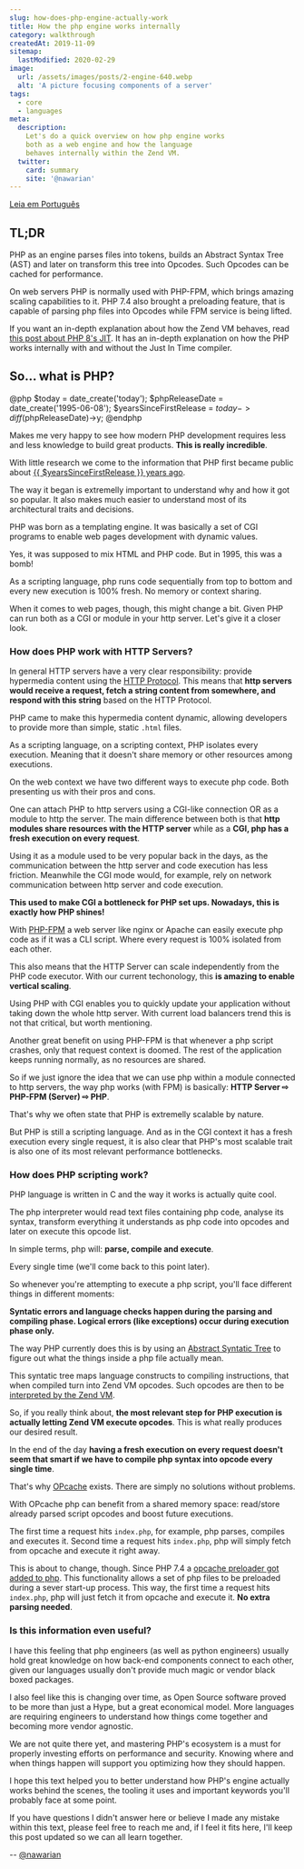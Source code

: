 ```yaml
---
slug: how-does-php-engine-actually-work
title: How the php engine works internally
category: walkthrough
createdAt: 2019-11-09
sitemap:
  lastModified: 2020-02-29
image:
  url: /assets/images/posts/2-engine-640.webp
  alt: 'A picture focusing components of a server'
tags:
  - core
  - languages
meta:
  description:
    Let's do a quick overview on how php engine works
    both as a web engine and how the language
    behaves internally within the Zend VM.
  twitter:
    card: summary
    site: '@nawarian'
---
```


[Leia em Português](/br/edicao/como-php-funciona-na-verdade/)

## TL;DR

PHP as an engine parses files into tokens, builds an Abstract
Syntax Tree (AST) and later on transform this tree into Opcodes.
Such Opcodes can be cached for performance.

On web servers PHP is normally used with PHP-FPM, which brings
amazing scaling capabilities to it. PHP 7.4 also brought a
preloading feature, that is capable of parsing php files into
Opcodes while FPM service is being lifted.

If you want an in-depth explanation about how the Zend VM
behaves, read [this post about PHP 8's JIT](/en/issue/php-8-jit/).
It has an in-depth explanation on how the PHP works internally
with and without the Just In Time compiler.

## So... what is PHP?

@php
  $today = date_create('today');
  $phpReleaseDate = date_create('1995-06-08');
  $yearsSinceFirstRelease = $today->diff($phpReleaseDate)->y;
@endphp

Makes me very happy to see how modern PHP development
requires less and less knowledge to build great products.
**This is really incredible**.

With little research we come to the information that PHP
first became public about [{{ $yearsSinceFirstRelease }} years ago](https://groups.google.com/forum/#!msg/comp.infosystems.www.authoring.cgi/PyJ25gZ6z7A/M9FkTUVDfcwJ).

The way it began is extremelly important to understand
why and how it got so popular. It also makes much easier
to understand most of its architectural traits and decisions.

PHP was born as a templating engine. It was basically a set
of CGI programs to enable web pages development with dynamic
values.

Yes, it was supposed to mix HTML and PHP code. But in 1995,
this was a bomb!

As a scripting language, php runs code sequentially from
top to bottom and every new execution is 100% fresh. No
memory or context sharing.

When it comes to web pages, though, this might change a bit.
Given PHP can run both as a CGI or module in your http server.
Let's give it a closer look.

### How does PHP work with HTTP Servers?

In general HTTP servers have a very clear responsibility:
provide hypermedia content using the [HTTP Protocol](https://tools.ietf.org/html/rfc2616#page-7).
This means that **http servers would receive a request,
fetch a string content from somewhere, and respond
with this string** based on the HTTP Protocol.

PHP came to make this hypermedia content dynamic, allowing
developers to provide more than simple, static `.html` files.

As a scripting language, on a scripting context, PHP
isolates every execution. Meaning that it doesn't share
memory or other resources among executions.

On the web context we have two different ways to execute
php code. Both presenting us with their pros and cons.

One can attach PHP to http servers using a CGI-like connection
OR as a module to http the server. The main difference between
both is that **http modules share resources with the HTTP server**
while as a **CGI, php has a fresh execution on every request**.

Using it as a module used to be very popular back in the days,
as the communication between the http server and code execution
has less friction. Meanwhile the CGI mode would, for example,
rely on network communication between http server and code
execution.

**This used to make CGI a bottleneck for PHP set ups. Nowadays,
this is exactly how PHP shines!**

With [PHP-FPM](https://www.php.net/manual/en/install.fpm.php) a
web server like nginx or Apache can easily execute php code
as if it was a CLI script. Where every request is 100% isolated
from each other.

This also means that the HTTP Server can scale independently
from the PHP code executor. With our current techonology, this
**is amazing to enable vertical scaling**.

Using PHP with CGI enables you to quickly update your application
without taking down the whole http server. With current load
balancers trend this is not that critical, but worth mentioning.

Another great benefit on using PHP-FPM is that whenever a php
script crashes, only that request context is doomed. The rest
of the application keeps running normally, as no resources are
shared.

So if we just ignore the idea that we can use php within a
module connected to http servers, the way php works (with FPM)
is basically: **HTTP Server ⇨ PHP-FPM (Server) ⇨ PHP**.

That's why we often state that PHP is extremelly scalable
by nature.

But PHP is still a scripting language. And as in the CGI
context it has a fresh execution every single request, it
is also clear that PHP's most scalable trait is also one
of its most relevant performance bottlenecks.

### How does PHP scripting work?

PHP language is written in C and the way it works is actually
quite cool.

The php interpreter would read text files containing php code,
analyse its syntax, transform everything it understands
as php code into opcodes and later on execute this opcode list.

In simple terms, php will: **parse, compile and execute**.

Every single time (we'll come back to this point later).

So whenever you're attempting to execute a php script, you'll
face different things in different moments:

**Syntatic errors and language checks happen during the parsing
and compiling phase. Logical errors (like exceptions) occur
during execution phase only.**

The way PHP currently does this is by using an [Abstract Syntatic Tree](https://wiki.php.net/rfc/abstract_syntax_tree)
to figure out what the things inside a php file actually mean.

This syntatic tree maps language constructs to compiling
instructions, that when compiled turn into Zend VM opcodes.
Such opcodes are then to be [interpreted by the Zend VM](https://github.com/php/php-src/blob/master/Zend/zend_vm_def.h).

So, if you really think about, **the most relevant step for PHP
execution is actually letting Zend VM execute opcodes**. This is
what really produces our desired result.

In the end of the day **having a fresh execution on every
request doesn't seem that smart if we have to compile php
syntax into opcode every single time**.

That's why [OPcache](https://www.php.net/manual/en/intro.opcache.php)
exists. There are simply no solutions without problems.

With OPcache php can benefit from a shared memory space: read/store
already parsed script opcodes and boost future executions.

The first time a request hits `index.php`, for example, php parses,
compiles and executes it. Second time a request hits `index.php`, php
will simply fetch from opcache and execute it right away.

This is about to change, though. Since PHP 7.4 a [opcache preloader got added to php](https://wiki.php.net/rfc/preload).
This functionality allows a set of php files to be preloaded
during a sever start-up process. This way, the first time a request
hits `index.php`, php will just fetch it from opcache and execute it.
**No extra parsing needed**.

### Is this information even useful?

I have this feeling that php engineers (as well as python engineers)
usually hold great knowledge on how back-end components connect to
each other, given our languages usually don't provide much magic or
vendor black boxed packages.

I also feel like this is changing over time, as Open Source software
proved to be more than just a Hype, but a great economical model.
More languages are requiring engineers to understand how things come
together and becoming more vendor agnostic.

We are not quite there yet, and mastering PHP's ecosystem is a must
for properly investing efforts on performance and security. Knowing
where and when things happen will support you optimizing how they
should happen.

I hope this text helped you to better understand how PHP's engine
actually works behind the scenes, the tooling it uses and important
keywords you'll probably face at some point.

If you have questions I didn't answer here or believe I made any
mistake within this text, please feel free to reach me and, if I feel
it fits here, I'll keep this post updated so we can all learn
together.

<div class="align-right">
  --
  <a href="https://twitter.com/nawarian" rel="nofollow">
    @nawarian
  </a>
</div>

<script type="application/ld+json">
{
  "@context": "https://schema.org",
  "@type": "TechArticle",
  "headline": "How the php engine works internally",
  "description": "Let's do a quick overview on how php engine works both as a web engine and how the language behaves internally within the Zend VM.",
  "image": [
    "{{ $page->getBaseUrl() }}/assets/images/2-engine.jpg"
   ],
  "datePublished": "2019-11-09T00:00:00+08:00",
  "dateModified": "2020-02-29T00:00:00+08:00",
  "author": {
    "@type": "Person",
    "name": "Nawarian Níckolas Da Silva"
  },
   "publisher": {
    "@type": "Organization",
    "name": "ThePHP Website",
    "logo": {
      "@type": "ImageObject",
      "url": "https://thephp.website/favicon.ico"
    }
  }
}
</script>
